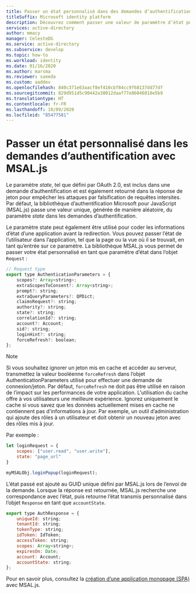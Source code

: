 ```yaml
---
title: Passer un état personnalisé dans des demandes d’authentification (MSAL.js) | Azure
titleSuffix: Microsoft identity platform
description: Découvrez comment passer une valeur de paramètre d’état personnalisé dans une demande d’authentification à l’aide de la bibliothèque d’authentification Microsoft pour JavaScript (MSAL.js).
services: active-directory
author: mmacy
manager: CelesteDG
ms.service: active-directory
ms.subservice: develop
ms.topic: how-to
ms.workload: identity
ms.date: 01/16/2020
ms.author: marsma
ms.reviewer: saeeda
ms.custom: aaddev
ms.openlocfilehash: 840c371e63aacf8ef410cbf84cc9f68137dd77df
ms.sourcegitcommit: 829d951d5c90442a38012daaf77e86046018e5b9
ms.translationtype: HT
ms.contentlocale: fr-FR
ms.lasthandoff: 10/09/2020
ms.locfileid: "85477581"
---
```

# <a name="pass-custom-state-in-authentication-requests-using-msaljs"></a>Passer un état personnalisé dans les demandes d’authentification avec MSAL.js

Le paramètre *state*, tel que défini par OAuth 2.0, est inclus dans une demande d’authentification et est également retourné dans la réponse de jeton pour empêcher les attaques par falsification de requêtes intersites. Par défaut, la bibliothèque d’authentification Microsoft pour JavaScript (MSAL.js) passe une valeur unique, générée de manière aléatoire, du paramètre *state* dans les demandes d’authentification.

Le paramètre state peut également être utilisé pour coder les informations d’état d’une application avant la redirection. Vous pouvez passer l’état de l’utilisateur dans l’application, tel que la page ou la vue où il se trouvait, en tant qu’entrée sur ce paramètre. La bibliothèque MSAL.js vous permet de passer votre état personnalisé en tant que paramètre d’état dans l’objet `Request` :

```javascript
// Request type
export type AuthenticationParameters = {
    scopes?: Array<string>;
    extraScopesToConsent?: Array<string>;
    prompt?: string;
    extraQueryParameters?: QPDict;
    claimsRequest?: string;
    authority?: string;
    state?: string;
    correlationId?: string;
    account?: Account;
    sid?: string;
    loginHint?: string;
    forceRefresh?: boolean;
};
```

> [!Note]
> Si vous souhaitez ignorer un jeton mis en cache et accéder au serveur, transmettez la valeur booléenne `forceRefresh` dans l’objet AuthenticationParameters utilisé pour effectuer une demande de connexion/jeton.
> Par défaut, `forceRefresh` ne doit pas être utilisé en raison de l’impact sur les performances de votre application.
> L'utilisation du cache offre à vos utilisateurs une meilleure expérience.
> Ignorez uniquement le cache si vous savez que les données actuellement mises en cache ne contiennent pas d'informations à jour.
> Par exemple, un outil d’administration qui ajoute des rôles à un utilisateur et doit obtenir un nouveau jeton avec des rôles mis à jour.

Par exemple :

```javascript
let loginRequest = {
    scopes: ["user.read", "user.write"],
    state: "page_url"
}

myMSALObj.loginPopup(loginRequest);
```

L’état passé est ajouté au GUID unique défini par MSAL.js lors de l’envoi de la demande. Lorsque la réponse est retournée, MSAL.js recherche une correspondance avec l’état, puis retourne l’état transmis personnalisé dans l’objet `Response` en tant que `accountState`.

```javascript
export type AuthResponse = {
    uniqueId: string;
    tenantId: string;
    tokenType: string;
    idToken: IdToken;
    accessToken: string;
    scopes: Array<string>;
    expiresOn: Date;
    account: Account;
    accountState: string;
};
```

Pour en savoir plus, consultez la [création d’une application monopage (SPA)](scenario-spa-overview.md) avec MSAL.js.